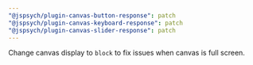 ```yaml
---
"@jspsych/plugin-canvas-button-response": patch
"@jspsych/plugin-canvas-keyboard-response": patch
"@jspsych/plugin-canvas-slider-response": patch
---
```


Change canvas display to `block` to fix issues when canvas is full screen.
